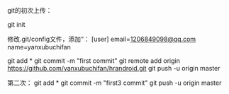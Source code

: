 git的初次上传：

git init

修改.git/config文件，添加“：
[user]
email=1206849098@qq.com
name=yanxubuchifan

git add *
git commit -m "first commit"
git remote add origin https://github.com/yanxubuchifan/hrandroid.git
git push -u origin master


第二次：
git add *
git commit -m "first3 commit"
git push -u origin master
